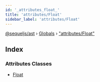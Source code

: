 ```yaml
---
id: '_attributes_float_'
title: 'attributes/Float'
sidebar_label: 'attributes/Float'
---
```


[@sequeljs/ast](../index.md) › [Globals](../globals.md) ›
["attributes/Float"](_attributes_float_.md)

## Index

### Attributes Classes

- [Float](../classes/_attributes_float_.float.md)
